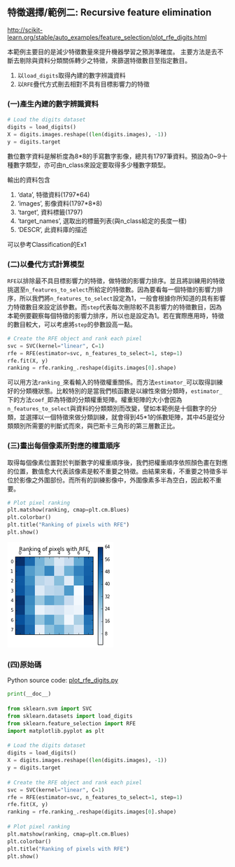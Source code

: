 
## 特徵選擇/範例二: Recursive feature elimination

http://scikit-learn.org/stable/auto_examples/feature_selection/plot_rfe_digits.html

本範例主要目的是減少特徵數量來提升機器學習之預測準確度。
主要方法是去不斷去剔除與資料分類關係轉少之特徵，來篩選特徵數目至指定數目。

1. 以`load_digits`取得內建的數字辨識資料
2. 以`RFE`疊代方式刪去相對不具有目標影響力的特徵

### (一)產生內建的數字辨識資料


```python
# Load the digits dataset
digits = load_digits()
X = digits.images.reshape((len(digits.images), -1))
y = digits.target
```

數位數字資料是解析度為8*8的手寫數字影像，總共有1797筆資料。預設為0~9十種數字類型，亦可由n_class來設定要取得多少種數字類型。

輸出的資料包含
1. ‘data’, 特徵資料(1797*64)
2. ‘images’, 影像資料(1797\*8*8)
3. ‘target’, 資料標籤(1797)
4. ‘target_names’, 選取出的標籤列表(與n_class給定的長度一樣)
5. ‘DESCR’, 此資料庫的描述

可以參考Classification的Ex1

### (二)以疊代方式計算模型

`RFE`以排除最不具目標影響力的特徵，做特徵的影響力排序。並且將訓練用的特徵挑選至`n_features_to_select`所給定的特徵數。因為要看每一個特徵的影響力排序，所以我們將`n_features_to_select`設定為1，一般會根據你所知道的具有影響力特徵數目來設定該參數。而`step`代表每次刪除較不具影響力的特徵數目，因為本範例要觀察每個特徵的影響力排序，所以也是設定為1。若在實際應用時，特徵的數目較大，可以考慮將`step`的參數設高一點。


```python
# Create the RFE object and rank each pixel
svc = SVC(kernel="linear", C=1)
rfe = RFE(estimator=svc, n_features_to_select=1, step=1)
rfe.fit(X, y)
ranking = rfe.ranking_.reshape(digits.images[0].shape)
```

可以用方法`ranking_`來看輸入的特徵權重關係。而方法`estimator_`可以取得訓練好的分類機狀態。比較特別的是當我們核函數是以線性來做分類時，`estimator_`下的方法`coef_`即為特徵的分類權重矩陣。權重矩陣的大小會因為`n_features_to_select`與資料的分類類別而改變，譬如本範例是十個數字的分類，並選擇以一個特徵來做分類訓練，就會得到45*1的係數矩陣，其中45是從分類類別所需要的判斷式而來，與巴斯卡三角形的第三層數正比。

### (三)畫出每個像素所對應的權重順序

取得每個像素位置對於判斷數字的權重順序後，我們把權重順序依照顏色畫在對應的位置，數值愈大代表該像素是較不重要之特徵。由結果來看，不重要之特徵多半位於影像之外圍部份。而所有的訓練影像中，外圍像素多半為空白，因此較不重要。


```python
# Plot pixel ranking
plt.matshow(ranking, cmap=plt.cm.Blues)
plt.colorbar()
plt.title("Ranking of pixels with RFE")
plt.show()
```


![png](images/ex2_fig.png)

### (四)原始碼
Python source code: [plot_rfe_digits.py](http://scikit-learn.org/stable/_downloads/plot_rfe_digits.py)


```python
print(__doc__)

from sklearn.svm import SVC
from sklearn.datasets import load_digits
from sklearn.feature_selection import RFE
import matplotlib.pyplot as plt

# Load the digits dataset
digits = load_digits()
X = digits.images.reshape((len(digits.images), -1))
y = digits.target

# Create the RFE object and rank each pixel
svc = SVC(kernel="linear", C=1)
rfe = RFE(estimator=svc, n_features_to_select=1, step=1)
rfe.fit(X, y)
ranking = rfe.ranking_.reshape(digits.images[0].shape)

# Plot pixel ranking
plt.matshow(ranking, cmap=plt.cm.Blues)
plt.colorbar()
plt.title("Ranking of pixels with RFE")
plt.show()
```
